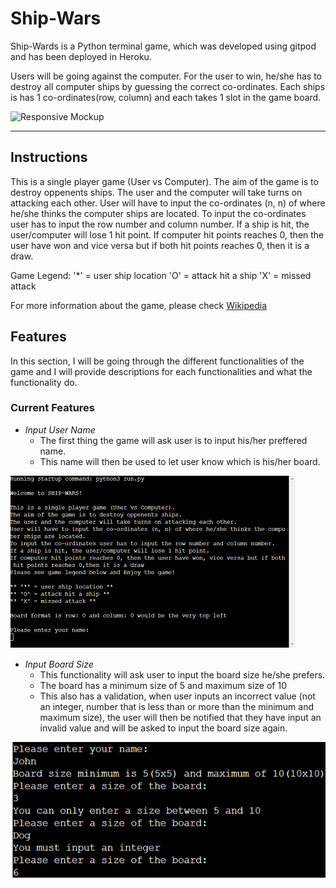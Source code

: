 # Ship-Wars

Ship-Wards is a Python terminal game, which was developed using gitpod and has been deployed in Heroku.

Users will be going against the computer. For the user to win, he/she has to destroy all computer ships by guessing the correct co-ordinates. Each ships is has 1 co-ordinates(row, column) and each takes 1 slot in the game board.

![Responsive Mockup]()

----

## Instructions

This is a single player game (User vs Computer). The aim of the game is to destroy oppenents ships. The user and the computer will take turns on attacking each other. User will have to input the co-ordinates (n, n) of where he/she thinks the computer ships are located. To input the co-ordinates user has to input the row number and column number. If a ship is hit, the user/computer will lose 1 hit point. If computer hit points reaches 0, then the user have won and vice versa but if both hit points reaches 0, then it is a draw.

Game Legend:
'*' = user ship location
'O' = attack hit a ship
'X' = missed attack

For more information about the game, please check [Wikipedia](https://en.wikipedia.org/wiki/Battleship_(game))

## Features

In this section, I will be going through the different functionalities of the game and I will provide descriptions for each functionalities and what the functionality do. 

### Current Features

- _Input User Name_
    - The first thing the game will ask user is to input his/her preffered name.
    - This name will then be used to let user know which is his/her board.

![Input User Name](/images/input_name.png)

- _Input Board Size_
    - This functionality will ask user to input the board size he/she prefers.
    - The board has a minimum size of 5 and maximum size of 10
    - This also has a validation, when user inputs an incorrect value (not an integer, number that is less than or more than the minimum and maximum size), the user will then be notified that they have input an invalid value and will be asked to input the board size again.

![Input Board Size](/images/input_board_size.png)
